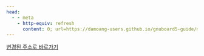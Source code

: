 ```yaml
---
head:
  - - meta
    - http-equiv: refresh
      content: 0; url=https://damoang-users.github.io/gnuboard5-guide/make/theme/about.html
---
```


[변경된 주소로 바로가기](https://damoang-users.github.io/gnuboard5-guide/make/theme/about.html)
